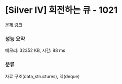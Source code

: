 # [Silver IV] 회전하는 큐 - 1021 

[문제 링크](https://www.acmicpc.net/problem/1021) 

### 성능 요약

메모리: 32352 KB, 시간: 88 ms

### 분류

자료 구조(data_structures), 덱(deque)

